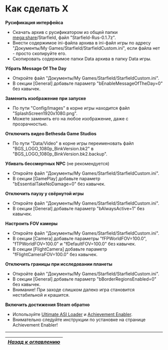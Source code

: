 # Как сделать X

**Русификация интерфейса**

+ Скачать архив с русификатором из общей папки [mega:share](https://link.meridiano-web.com/mega:share)/Starfield, файл "Starfield-Rus-0.1.7z".
+ Внести содержимое ini-файла архива в ini-файл игры по адресу "Документы/My Games/Starfield/StarfieldCustom.ini", если файла нет - просто скопируйте его.
+ Скопировать содержимое папки Data архива в папку Data игры.

**Убрать Message Of The Day**

+ Откройте файл "Документы/My Games/Starfield/StarfieldCustom.ini".
+ В секции [General] добавьте параметр "bEnableMessageOfTheDay=0" без кавычек.

**Заменить изображение при запуске**

+ По пути "Config/Images" в корне игры находится файл "SplashScreen1920x1080.png".
+ Можете заменить его на любое изображение, даже с прозрачностью.

**Отключить видео Bethesda Game Studios**

+ По пути "Data/Video" в корне игры переименовать файл "BGS_LOGO_1080p_BinkVersion.bk2" в "BGS_LOGO_1080p_BinkVersion.bk2.backup".

**Убивать бессмертных NPC** (не рекомендуется)

+ Откройте файл "Документы/My Games/Starfield/StarfieldCustom.ini".
+ В секции [GamePlay] добавьте параметр "bEssentialTakeNoDamage=0" без кавычек.

**Отключить паузу у свёрнутой игры**

+ Откройте файл "Документы/My Games/Starfield/StarfieldCustom.ini".
+ В секции [General] добавьте параметр "bAlwaysActive=1" без кавычек.

**Настроить FOV камеры**

+ Откройте файл "Документы/My Games/Starfield/StarfieldCustom.ini".
+ В секции [Camera] добавьте параметры "fFPWorldFOV=100.0", "fTPWorldFOV=100.0" и "fDefaultFOV=100.0" без кавычек.
+ В секции [FlightCamera] добавьте параметр "fFlightCameraFOV=100.0" без кавычек.

**Отключить границы при исследовании планеты**

+ Откройте файл "Документы/My Games/Starfield/StarfieldCustom.ini".
+ В секции [General] добавьте параметр "bBorderRegionsEnabled=0" без кавычек.
+ Внимание! При заходе слишком далеко игра становится нестабильной и крашится.

**Включить достижения Steam обратно**

+ Используйте [Ultimate ASI Loader](https://github.com/ThirteenAG/Ultimate-ASI-Loader/releases/latest) и [Achievement Enabler](https://www.nexusmods.com/starfield/mods/252).
+ Внимательно следуйте инструкции по установке на странице Achievement Enabler!

------

|[*Назад к оглавлению*](https://github.com/Meridiano/Starfield-Head)|
|:---:|